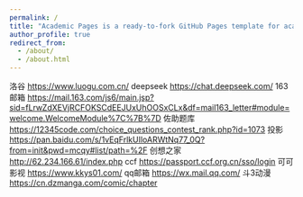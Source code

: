 ```yaml
---
permalink: /
title: "Academic Pages is a ready-to-fork GitHub Pages template for academic personal websites"
author_profile: true
redirect_from: 
  - /about/
  - /about.html
---
```

洛谷
https://www.luogu.com.cn/
deepseek
https://chat.deepseek.com/
163邮箱
https://mail.163.com/js6/main.jsp?sid=fLrwZdXEVjRCFOKSCdEEJUxUhOOSxCLx&df=mail163_letter#module=welcome.WelcomeModule%7C%7B%7D
佐助题库
https://12345code.com/choice_questions_contest_rank.php?id=1073
投影
https://pan.baidu.com/s/1vEqFrlkUIloARWtNq77_0Q?from=init&pwd=mcqy#list/path=%2F
创想之家
http://62.234.166.61/index.php
ccf
https://passport.ccf.org.cn/sso/login
可可影视
https://www.kkys01.com/
qq邮箱
https://wx.mail.qq.com/
斗3动漫
https://cn.dzmanga.com/comic/chapter
